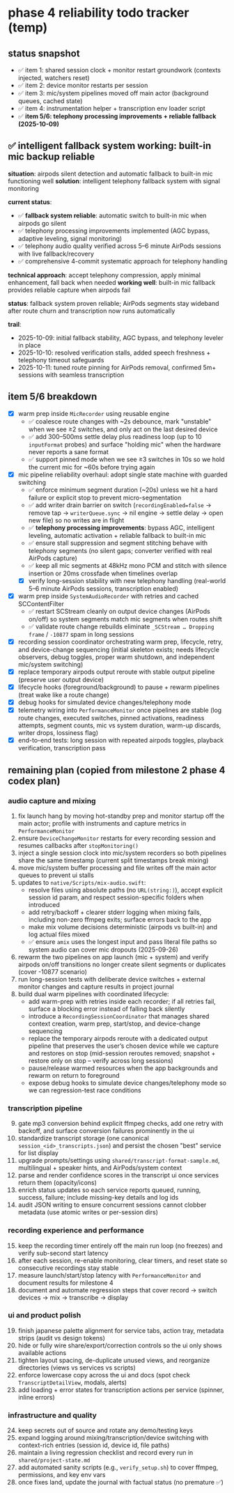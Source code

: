 # phase 4 reliability todo tracker (temp)

## status snapshot
- ✅ item 1: shared session clock + monitor restart groundwork (contexts injected, watchers reset)
- ✅ item 2: device monitor restarts per session
- ✅ item 3: mic/system pipelines moved off main actor (background queues, cached state)
- ✅ item 4: instrumentation helper + transcription env loader script
- ✅ **item 5/6: telephony processing improvements + reliable fallback (2025-10-09)**

## ✅ **intelligent fallback system working**: built-in mic backup reliable
**situation**: airpods silent detection and automatic fallback to built-in mic functioning well
**solution**: intelligent telephony fallback system with signal monitoring

**current status**:
- ✅ **fallback system reliable**: automatic switch to built-in mic when airpods go silent
- ✅ telephony processing improvements implemented (AGC bypass, adaptive leveling, signal monitoring)
- ✅ telephony audio quality verified across 5–6 minute AirPods sessions with live fallback/recovery
- ✅ comprehensive 4-commit systematic approach for telephony handling

**technical approach**: accept telephony compression, apply minimal enhancement, fall back when needed
**working well**: built-in mic fallback provides reliable capture when airpods fail

**status**: fallback system proven reliable; AirPods segments stay wideband after route churn and transcription now runs automatically

**trail**:
- 2025-10-09: initial fallback stability, AGC bypass, and telephony leveler in place
- 2025-10-10: resolved verification stalls, added speech freshness + telephony timeout safeguards
- 2025-10-11: tuned route pinning for AirPods removal, confirmed 5m+ sessions with seamless transcription

## item 5/6 breakdown
- [x] warm prep inside `MicRecorder` using reusable engine
  - ✅ coalesce route changes with ~2s debounce, mark "unstable" when we see ≥2 switches, and only act on the last desired device
  - ✅ add 300–500ms settle delay plus readiness loop (up to 10 `inputFormat` probes) and surface "holding mic" when the hardware never reports a sane format
  - ✅ support pinned mode when we see ≥3 switches in 10s so we hold the current mic for ~60s before trying again
- [x] mic pipeline reliability overhaul: adopt single state machine with guarded switching
  - ✅ enforce minimum segment duration (~20s) unless we hit a hard failure or explicit stop to prevent micro-segmentation
  - ✅ add writer drain barrier on switch (`recordingEnabled=false` → remove tap → `writerQueue.sync` → nil engine → settle delay → open new file) so no writes are in flight
  - ✅ **telephony processing improvements**: bypass AGC, intelligent leveling, automatic activation + reliable fallback to built-in mic
  - ✅ ensure stall suppression and segment stitching behave with telephony segments (no silent gaps; converter verified with real AirPods capture)
  - ✅ keep all mic segments at 48kHz mono PCM and stitch with silence insertion or 20ms crossfade when timelines overlap
  - [x] verify long-session stability with new telephony handling (real-world 5–6 minute AirPods sessions, transcription enabled)
- [x] warm prep inside `SystemAudioRecorder` with retries and cached SCContentFilter
  - ✅ restart SCStream cleanly on output device changes (AirPods on/off) so system segments match mic segments when routes shift
  - ✅ validate route change rebuilds eliminate `_SCStream … Dropping frame` / `-10877` spam in long sessions
- [x] recording session coordinator orchestrating warm prep, lifecycle, retry, and device-change sequencing (initial skeleton exists; needs lifecycle observers, debug toggles, proper warm shutdown, and independent mic/system switching)
- [x] replace temporary airpods output reroute with stable output pipeline (preserve user output device)
- [x] lifecycle hooks (foreground/background) to pause + rewarm pipelines (treat wake like a route change)
- [x] debug hooks for simulated device changes/telephony mode
- [x] telemetry wiring into `PerformanceMonitor` once pipelines are stable (log route changes, executed switches, pinned activations, readiness attempts, segment counts, mic vs system duration, warm-up discards, writer drops, lossiness flag)
- [x] end-to-end tests: long session with repeated airpods toggles, playback verification, transcription pass

## remaining plan (copied from milestone 2 phase 4 codex plan)

### audio capture and mixing
1. fix launch hang by moving hot-standby prep and monitor startup off the main actor; profile with instruments and capture metrics in `PerformanceMonitor`
2. ensure `DeviceChangeMonitor` restarts for every recording session and resumes callbacks after `stopMonitoring()`
3. inject a single session clock into mic/system recorders so both pipelines share the same timestamp (current split timestamps break mixing)
4. move mic/system buffer processing and file writes off the main actor queues to prevent ui stalls
5. updates to `native/Scripts/mix-audio.swift`:
   - resolve files using absolute paths (no `URL(string:)`), accept explicit session id param, and respect session-specific folders when introduced
   - add retry/backoff + clearer stderr logging when mixing fails, including non-zero ffmpeg exits; surface errors back to the app
   - make mix volume decisions deterministic (airpods vs built-in) and log actual files mixed
   - ✅ ensure `amix` uses the longest input and pass literal file paths so system audio can cover mic dropouts (2025-09-26)
6. rewarm the two pipelines on app launch (mic + system) and verify airpods on/off transitions no longer create silent segments or duplicates (cover -10877 scenario)
7. run long-session tests with deliberate device switches + external monitor changes and capture results in project journal
8. build dual warm pipelines with coordinated lifecycle:
   - add warm-prep with retries inside each recorder; if all retries fail, surface a blocking error instead of falling back silently
   - introduce a `RecordingSessionCoordinator` that manages shared context creation, warm prep, start/stop, and device-change sequencing
   - replace the temporary airpods reroute with a dedicated output pipeline that preserves the user’s chosen device while we capture and restores on stop
     (mid-session reroutes removed; snapshot + restore only on stop – verify across long sessions)
   - pause/release warmed resources when the app backgrounds and rewarm on return to foreground
   - expose debug hooks to simulate device changes/telephony mode so we can regression-test race conditions

### transcription pipeline
9. gate mp3 conversion behind explicit ffmpeg checks, add one retry with backoff, and surface conversion failures prominently in the ui
10. standardize transcript storage (one canonical `session_<id>_transcripts.json`) and persist the chosen "best" service for list display
11. upgrade prompts/settings using `shared/transcript-format-sample.md`, multilingual + speaker hints, and AirPods/system context
12. parse and render confidence scores in the transcript ui once services return them (opacity/icons)
13. enrich status updates so each service reports queued, running, success, failure; include missing-key details and log ids
14. audit JSON writing to ensure concurrent sessions cannot clobber metadata (use atomic writes or per-session dirs)

### recording experience and performance
15. keep the recording timer entirely off the main run loop (no freezes) and verify sub-second start latency
16. after each session, re-enable monitoring, clear timers, and reset state so consecutive recordings stay stable
17. measure launch/start/stop latency with `PerformanceMonitor` and document results for milestone 4
18. document and automate regression steps that cover record → switch devices → mix → transcribe → display

### ui and product polish
19. finish japanese palette alignment for service tabs, action tray, metadata strips (audit vs design tokens)
20. hide or fully wire share/export/correction controls so the ui only shows available actions
21. tighten layout spacing, de-duplicate unused views, and reorganize directories (views vs services vs scripts)
22. enforce lowercase copy across the ui and docs (spot check `TranscriptDetailView`, modals, alerts)
23. add loading + error states for transcription actions per service (spinner, inline errors)

### infrastructure and quality
24. keep secrets out of source and rotate any demo/testing keys
25. expand logging around mixing/transcription/device switching with context-rich entries (session id, device id, file paths)
26. maintain a living regression checklist and record every run in `shared/project-state.md`
27. add automated sanity scripts (e.g., `verify_setup.sh`) to cover ffmpeg, permissions, and key env vars
28. once fixes land, update the journal with factual status (no premature ✅)
